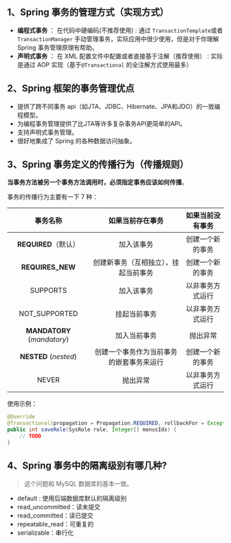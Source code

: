 ## 1、Spring 事务的管理方式（实现方式）

- **编程式事务** ： 在代码中硬编码(不推荐使用) : 通过 `TransactionTemplate`或者 `TransactionManager` 手动管理事务，实际应用中很少使用，但是对于你理解 Spring 事务管理原理有帮助。
- **声明式事务** ： 在 XML 配置文件中配置或者直接基于注解（推荐使用） : 实际是通过 AOP 实现（基于`@Transactional` 的全注解方式使用最多）

## 2、Spring 框架的事务管理优点

- 提供了跨不同事务 api（如JTA、JDBC、Hibernate、JPA和JDO）的一致编程模型。
- 为编程事务管理提供了比JTA等许多复杂事务API更简单的API。
- 支持声明式事务管理。
- 很好地集成了 Spring 的各种数据访问抽象。

## 3、Spring 事务定义的传播行为（传播规则）

**当事务方法被另一个事务方法调用时，必须指定事务应该如何传播**。

事务的传播行为主要有一下 7 种：

|          事务名称           |             如果当前存在事务             | 如果当前没有事务 |
| :-------------------------: | :--------------------------------------: | :--------------: |
|    **REQUIRED**（默认）     |                加入该事务                | 创建一个新的事务 |
|      **REQUIRES_NEW**       |   创建新事务（互相独立），挂起当前事务   | 创建一个新的事务 |
|          SUPPORTS           |                加入该事务                | 以非事务方式运行 |
|        NOT_SUPPORTED        |               挂起当前事务               | 以非事务方式运行 |
| **MANDATORY** (*mandatory*) |               加入当前事务               |     抛出异常     |
|    **NESTED** (*nested*)    | 创建一个事务作为当前事务的嵌套事务来运行 | 创建一个新的事务 |
|            NEVER            |                 抛出异常                 | 以非事务方式运行 |

使用示例：

```java
@Override
@Transactional(propagation = Propagation.REQUIRED, rollbackFor = Exception.class)
public int saveRole(SysRole role, Integer[] menusIds) {
    // TODO 
}
```

## 4、Spring 事务中的隔离级别有哪几种?

> 这个问题和 MySQL 数据库的基本一致。

- default : 使用后端数据库默认的隔离级别
- read_uncommitted：读未提交
- read_committed：读已提交
- repeatable_read：可重复的
- serializable：串行化